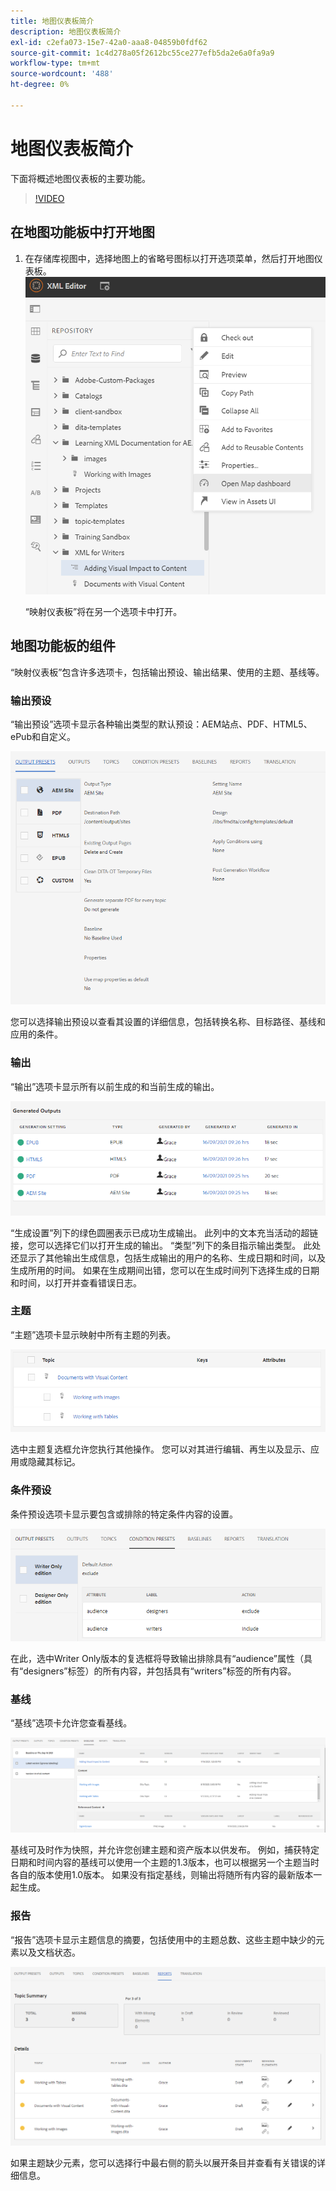 ```yaml
---
title: 地图仪表板简介
description: 地图仪表板简介
exl-id: c2efa073-15e7-42a0-aaa8-04859b0fdf62
source-git-commit: 1c4d278a05f2612bc55ce277efb5da2e6a0fa9a9
workflow-type: tm+mt
source-wordcount: '488'
ht-degree: 0%

---
```


# 地图仪表板简介

下面将概述地图仪表板的主要功能。

>[!VIDEO](https://video.tv.adobe.com/v/339040?quality=12&learn=on)

## 在地图功能板中打开地图

1. 在存储库视图中，选择地图上的省略号图标以打开选项菜单，然后打开地图仪表板。
   ![images/ellipsis-map-dashboard.png](images/ellipsis-map-dashboard.png)

   “映射仪表板”将在另一个选项卡中打开。

## 地图功能板的组件

“映射仪表板”包含许多选项卡，包括输出预设、输出结果、使用的主题、基线等。

### 输出预设

“输出预设”选项卡显示各种输出类型的默认预设：AEM站点、PDF、HTML5、ePub和自定义。

![images/output-presets.png](images/output-presets.png)

您可以选择输出预设以查看其设置的详细信息，包括转换名称、目标路径、基线和应用的条件。

### 输出

“输出”选项卡显示所有以前生成的和当前生成的输出。

![images/generated-outputs.png](images/generated-outputs.png)

“生成设置”列下的绿色圆圈表示已成功生成输出。 此列中的文本充当活动的超链接，您可以选择它们以打开生成的输出。 “类型”列下的条目指示输出类型。
此处还显示了其他输出生成信息，包括生成输出的用户的名称、生成日期和时间，以及生成所用的时间。 如果在生成期间出错，您可以在生成时间列下选择生成的日期和时间，以打开并查看错误日志。

### 主题

“主题”选项卡显示映射中所有主题的列表。

![images/topics.png](images/topics.png)

选中主题复选框允许您执行其他操作。 您可以对其进行编辑、再生以及显示、应用或隐藏其标记。

### 条件预设

条件预设选项卡显示要包含或排除的特定条件内容的设置。

![images/condition-presets.png](images/condition-presets.png)

在此，选中Writer Only版本的复选框将导致输出排除具有“audience”属性（具有“designers”标签）的所有内容，并包括具有“writers”标签的所有内容。

### 基线

“基线”选项卡允许您查看基线。

![images/baselines.png](images/baselines.png)

基线可及时作为快照，并允许您创建主题和资产版本以供发布。 例如，捕获特定日期和时间内容的基线可以使用一个主题的1.3版本，也可以根据另一个主题当时各自的版本使用1.0版本。
如果没有指定基线，则输出将随所有内容的最新版本一起生成。

### 报告

“报告”选项卡显示主题信息的摘要，包括使用中的主题总数、这些主题中缺少的元素以及文档状态。

![images/reports.png](images/reports.png)

如果主题缺少元素，您可以选择行中最右侧的箭头以展开条目并查看有关错误的详细信息。

